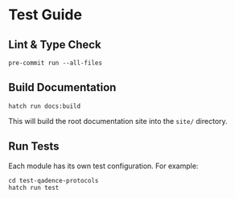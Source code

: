 # Test Guide

## Lint & Type Check

    pre-commit run --all-files

## Build Documentation

    hatch run docs:build

This will build the root documentation site into the `site/` directory.

## Run Tests

Each module has its own test configuration. For example:

    cd test-qadence-protocols
    hatch run test
